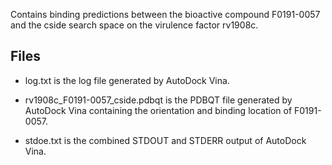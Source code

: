Contains binding predictions between the bioactive compound F0191-0057 and the cside search space on the virulence factor rv1908c.

## Files

- log.txt is the log file generated by AutoDock Vina.

- rv1908c_F0191-0057_cside.pdbqt is the PDBQT file generated by AutoDock Vina containing the orientation and binding location of F0191-0057.

- stdoe.txt is the combined STDOUT and STDERR output of AutoDock Vina.

